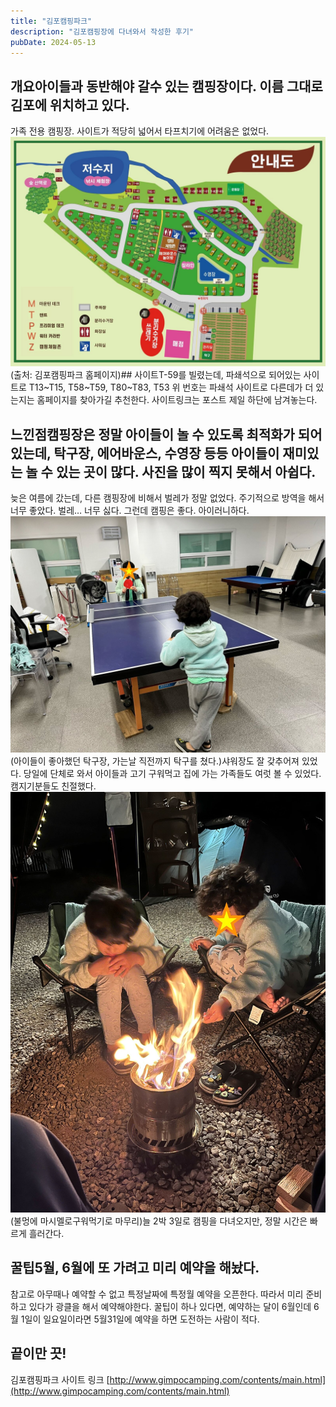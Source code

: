 ```yaml
---
title: "김포캠핑파크"
description: "김포캠핑장에 다녀와서 작성한 후기"
pubDate: 2024-05-13
---
```


## 개요아이들과 동반해야 갈수 있는 캠핑장이다. 이름 그대로 김포에 위치하고 있다.

가족 전용 캠핑장.
사이트가 적당히 넓어서 타프치기에 어려움은 없었다.
![(출처: 김포캠핑파크 홈페이지)](/content/images/2024/05/allmap240502.jpg)(출처: 김포캠핑파크 홈페이지)## 사이트T-59를 빌렸는데, 파쇄석으로 되어있는 사이트로
T13~T15, T58~T59, T80~T83, T53
위 번호는 파쇄석 사이트로 다른데가 더 있는지는 홈페이지를 찾아가길 추천한다. 사이트링크는 포스트 제일 하단에 남겨놓는다.

## 느낀점캠핑장은 정말 아이들이 놀 수 있도록 최적화가 되어있는데, 탁구장, 에어바운스, 수영장 등등 아이들이 재미있는 놀 수 있는 곳이 많다. 사진을 많이 찍지 못해서 아쉽다.

늦은 여름에 갔는데, 다른 캠핑장에 비해서 벌레가 정말 없었다. 주기적으로 방역을 해서 너무 좋았다. 벌레… 너무 싫다. 그런데 캠핑은 좋다. 아이러니하다.
![(아이들이 좋아했던 탁구장, 가는날 직전까지 탁구를 쳤다.)](/content/images/2024/05/IMG_2486.jpeg)(아이들이 좋아했던 탁구장, 가는날 직전까지 탁구를 쳤다.)샤워장도 잘 갖추어져 있었다.
당일에 단체로 와서 아이들과 고기 구워먹고 집에 가는 가족들도 여럿 볼 수 있었다.
캠지기분들도 친절했다.
![(불멍에 마시멜로구워먹기로 마무리)](/content/images/2024/05/IMG_2492.jpeg)(불멍에 마시멜로구워먹기로 마무리)늘 2박 3일로 캠핑을 다녀오지만, 정말 시간은 빠르게 흘러간다.

## 꿀팁5월, 6월에 또 가려고 미리 예약을 해놨다.

참고로 아무때나 예약할 수 없고 특정날짜에 특정월 예약을 오픈한다. 따라서 미리 준비하고 있다가 광클을 해서 예약해야한다. 꿀팁이 하나 있다면, 예약하는 달이 6월인데 6월 1일이 일요일이라면 5월31일에 예약을 하면 도전하는 사람이 적다.

## 끝이만 끗!

김포캠핑파크 사이트 링크
[http://www.gimpocamping.com/contents/main.html](http://www.gimpocamping.com/contents/main.html)